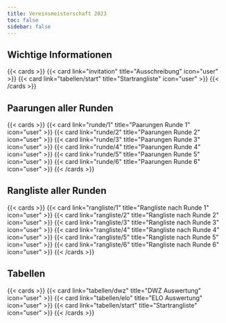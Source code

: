 ```yaml
---
title: Vereinsmeisterschaft 2023
toc: false
sidebar: false
---
```


## Wichtige Informationen

{{< cards >}}
{{< card link="invitation" title="Ausschreibung" icon="user" >}}
{{< card link="tabellen/start" title="Startrangliste" icon="user" >}}
{{< /cards >}}

## Paarungen aller Runden

{{< cards >}}
{{< card link="runde/1" title="Paarungen Runde 1" icon="user" >}}
{{< card link="runde/2" title="Paarungen Runde 2" icon="user" >}}
{{< card link="runde/3" title="Paarungen Runde 3" icon="user" >}}
{{< card link="runde/4" title="Paarungen Runde 4" icon="user" >}}
{{< card link="runde/5" title="Paarungen Runde 5" icon="user" >}}
{{< card link="runde/6" title="Paarungen Runde 6" icon="user" >}}
{{< /cards >}}

## Rangliste aller Runden

{{< cards >}}
{{< card link="rangliste/1" title="Rangliste nach Runde 1" icon="user" >}}
{{< card link="rangliste/2" title="Rangliste nach Runde 2" icon="user" >}}
{{< card link="rangliste/3" title="Rangliste nach Runde 3" icon="user" >}}
{{< card link="rangliste/4" title="Rangliste nach Runde 4" icon="user" >}}
{{< card link="rangliste/5" title="Rangliste nach Runde 5" icon="user" >}}
{{< card link="rangliste/6" title="Rangliste nach Runde 6" icon="user" >}}
{{< /cards >}}

## Tabellen

{{< cards >}}
{{< card link="tabellen/dwz" title="DWZ Auswertung" icon="user" >}}
{{< card link="tabellen/elo" title="ELO Auswertung" icon="user" >}}
{{< card link="tabellen/start" title="Startrangliste" icon="user" >}}
{{< /cards >}}
